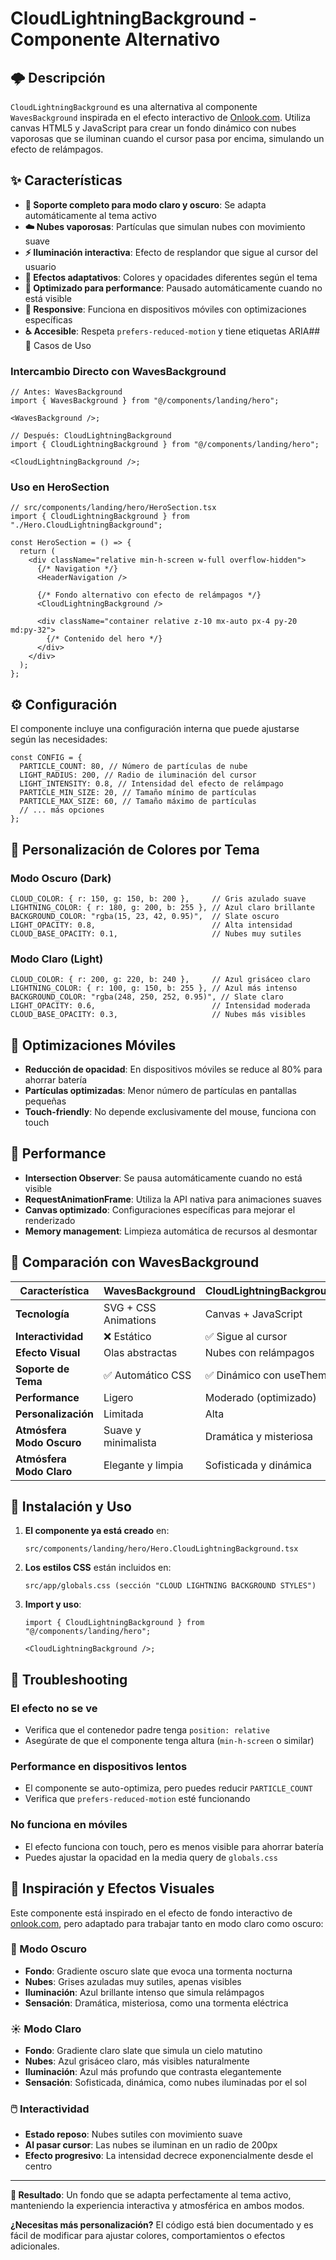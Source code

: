 # CloudLightningBackground - Componente Alternativo

## 🌩️ Descripción

`CloudLightningBackground` es una alternativa al componente `WavesBackground` inspirada en el efecto interactivo de [Onlook.com](https://onlook.com). Utiliza canvas HTML5 y JavaScript para crear un fondo dinámico con nubes vaporosas que se iluminan cuando el cursor pasa por encima, simulando un efecto de relámpagos.

## ✨ Características

- **🌙 Soporte completo para modo claro y oscuro**: Se adapta automáticamente al tema activo
- **☁️ Nubes vaporosas**: Partículas que simulan nubes con movimiento suave
- **⚡ Iluminación interactiva**: Efecto de resplandor que sigue al cursor del usuario
- **🎨 Efectos adaptativos**: Colores y opacidades diferentes según el tema
- **🚀 Optimizado para performance**: Pausado automáticamente cuando no está visible
- **📱 Responsive**: Funciona en dispositivos móviles con optimizaciones específicas
- **♿ Accesible**: Respeta `prefers-reduced-motion` y tiene etiquetas ARIA## 🎯 Casos de Uso

### Intercambio Directo con WavesBackground

```tsx
// Antes: WavesBackground
import { WavesBackground } from "@/components/landing/hero";

<WavesBackground />;

// Después: CloudLightningBackground
import { CloudLightningBackground } from "@/components/landing/hero";

<CloudLightningBackground />;
```

### Uso en HeroSection

```tsx
// src/components/landing/hero/HeroSection.tsx
import { CloudLightningBackground } from "./Hero.CloudLightningBackground";

const HeroSection = () => {
  return (
    <div className="relative min-h-screen w-full overflow-hidden">
      {/* Navigation */}
      <HeaderNavigation />

      {/* Fondo alternativo con efecto de relámpagos */}
      <CloudLightningBackground />

      <div className="container relative z-10 mx-auto px-4 py-20 md:py-32">
        {/* Contenido del hero */}
      </div>
    </div>
  );
};
```

## ⚙️ Configuración

El componente incluye una configuración interna que puede ajustarse según las necesidades:

```tsx
const CONFIG = {
  PARTICLE_COUNT: 80, // Número de partículas de nube
  LIGHT_RADIUS: 200, // Radio de iluminación del cursor
  LIGHT_INTENSITY: 0.8, // Intensidad del efecto de relámpago
  PARTICLE_MIN_SIZE: 20, // Tamaño mínimo de partículas
  PARTICLE_MAX_SIZE: 60, // Tamaño máximo de partículas
  // ... más opciones
};
```

## 🎨 Personalización de Colores por Tema

### Modo Oscuro (Dark)

```tsx
CLOUD_COLOR: { r: 150, g: 150, b: 200 },     // Gris azulado suave
LIGHTNING_COLOR: { r: 180, g: 200, b: 255 }, // Azul claro brillante
BACKGROUND_COLOR: "rgba(15, 23, 42, 0.95)",  // Slate oscuro
LIGHT_OPACITY: 0.8,                          // Alta intensidad
CLOUD_BASE_OPACITY: 0.1,                     // Nubes muy sutiles
```

### Modo Claro (Light)

```tsx
CLOUD_COLOR: { r: 200, g: 220, b: 240 },     // Azul grisáceo claro
LIGHTNING_COLOR: { r: 100, g: 150, b: 255 }, // Azul más intenso
BACKGROUND_COLOR: "rgba(248, 250, 252, 0.95)", // Slate claro
LIGHT_OPACITY: 0.6,                          // Intensidad moderada
CLOUD_BASE_OPACITY: 0.3,                     // Nubes más visibles
```

## 📱 Optimizaciones Móviles

- **Reducción de opacidad**: En dispositivos móviles se reduce al 80% para ahorrar batería
- **Partículas optimizadas**: Menor número de partículas en pantallas pequeñas
- **Touch-friendly**: No depende exclusivamente del mouse, funciona con touch

## 🚀 Performance

- **Intersection Observer**: Se pausa automáticamente cuando no está visible
- **RequestAnimationFrame**: Utiliza la API nativa para animaciones suaves
- **Canvas optimizado**: Configuraciones específicas para mejorar el renderizado
- **Memory management**: Limpieza automática de recursos al desmontar

## 🎪 Comparación con WavesBackground

| Característica            | WavesBackground      | CloudLightningBackground |
| ------------------------- | -------------------- | ------------------------ |
| **Tecnología**            | SVG + CSS Animations | Canvas + JavaScript      |
| **Interactividad**        | ❌ Estático          | ✅ Sigue al cursor       |
| **Efecto Visual**         | Olas abstractas      | Nubes con relámpagos     |
| **Soporte de Tema**       | ✅ Automático CSS    | ✅ Dinámico con useTheme |
| **Performance**           | Ligero               | Moderado (optimizado)    |
| **Personalización**       | Limitada             | Alta                     |
| **Atmósfera Modo Oscuro** | Suave y minimalista  | Dramática y misteriosa   |
| **Atmósfera Modo Claro**  | Elegante y limpia    | Sofisticada y dinámica   |

## 🔧 Instalación y Uso

1. **El componente ya está creado** en:

   ```
   src/components/landing/hero/Hero.CloudLightningBackground.tsx
   ```

2. **Los estilos CSS** están incluidos en:

   ```
   src/app/globals.css (sección "CLOUD LIGHTNING BACKGROUND STYLES")
   ```

3. **Import y uso**:

   ```tsx
   import { CloudLightningBackground } from "@/components/landing/hero";

   <CloudLightningBackground />;
   ```

## 🐛 Troubleshooting

### El efecto no se ve

- Verifica que el contenedor padre tenga `position: relative`
- Asegúrate de que el componente tenga altura (`min-h-screen` o similar)

### Performance en dispositivos lentos

- El componente se auto-optimiza, pero puedes reducir `PARTICLE_COUNT`
- Verifica que `prefers-reduced-motion` esté funcionando

### No funciona en móviles

- El efecto funciona con touch, pero es menos visible para ahorrar batería
- Puedes ajustar la opacidad en la media query de `globals.css`

## 🎨 Inspiración y Efectos Visuales

Este componente está inspirado en el efecto de fondo interactivo de [onlook.com](https://onlook.com), pero adaptado para trabajar tanto en modo claro como oscuro:

### 🌙 Modo Oscuro

- **Fondo**: Gradiente oscuro slate que evoca una tormenta nocturna
- **Nubes**: Grises azuladas muy sutiles, apenas visibles
- **Iluminación**: Azul brillante intenso que simula relámpagos
- **Sensación**: Dramática, misteriosa, como una tormenta eléctrica

### ☀️ Modo Claro

- **Fondo**: Gradiente claro slate que simula un cielo matutino
- **Nubes**: Azul grisáceo claro, más visibles naturalmente
- **Iluminación**: Azul más profundo que contrasta elegantemente
- **Sensación**: Sofisticada, dinámica, como nubes iluminadas por el sol

### 🖱️ Interactividad

- **Estado reposo**: Nubes sutiles con movimiento suave
- **Al pasar cursor**: Las nubes se iluminan en un radio de 200px
- **Efecto progresivo**: La intensidad decrece exponencialmente desde el centro

---

**🎯 Resultado**: Un fondo que se adapta perfectamente al tema activo, manteniendo la experiencia interactiva y atmosférica en ambos modos.

**¿Necesitas más personalización?** El código está bien documentado y es fácil de modificar para ajustar colores, comportamientos o efectos adicionales.
